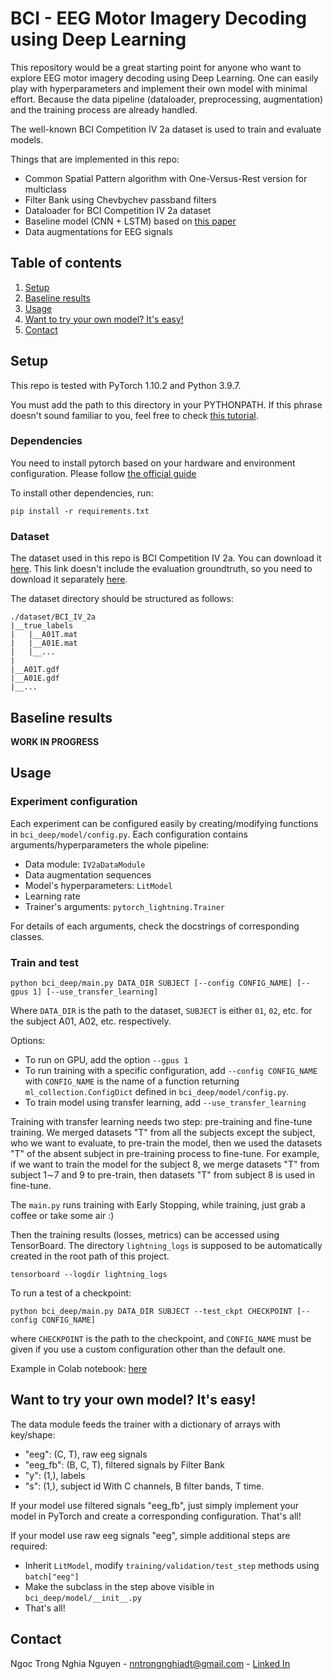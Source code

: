 # BCI - EEG Motor Imagery Decoding using Deep Learning 

This repository would be a great starting point for anyone who want to explore EEG motor imagery decoding using Deep Learning. One can easily play with hyperparameters and implement their own model with minimal effort. Because the data pipeline (dataloader, preprocessing, augmentation) and the training process are already handled.

The well-known BCI Competition IV 2a dataset is used to train and evaluate models. 

Things that are implemented in this repo:
- Common Spatial Pattern algorithm with One-Versus-Rest version for multiclass
- Filter Bank using Chevbychev passband filters
- Dataloader for BCI Competition IV 2a dataset
- Baseline model (CNN + LSTM) based on [this paper](https://doi.org/10.1016/j.bspc.2020.102144)
- Data augmentations for EEG signals

## Table of contents
1. [Setup](#setup)
2. [Baseline results](#baseline-results)
3. [Usage](#usage)
4. [Want to try your own model? It's easy!](#want-to-try-your-own-model-its-easy)
5. [Contact](#contact)

## Setup

This repo is tested with PyTorch 1.10.2 and Python 3.9.7.

You must add the path to this directory in your PYTHONPATH. If this phrase doesn't sound familiar to you, feel free to check [this tutorial](https://bic-berkeley.github.io/psych-214-fall-2016/using_pythonpath.html#setting-pythonpath-more-permanently).

### Dependencies
You need to install pytorch based on your hardware and environment configuration. Please follow [the official guide](https://pytorch.org/get-started/locally/)

To install other dependencies, run:
```
pip install -r requirements.txt
```

### Dataset
The dataset used in this repo is BCI Competition IV 2a. You can download it [here](https://www.bbci.de/competition/iv/#download). This link doesn't include the evaluation groundtruth, so you need to download it separately [here](https://www.bbci.de/competition/iv/results/index.html#labels).

The dataset directory should be structured as follows:
```
./dataset/BCI_IV_2a
|__true_labels
|   |__A01T.mat
|   |__A01E.mat
|   |__...
|
|__A01T.gdf
|__A01E.gdf
|__...
```

## Baseline results

**WORK IN PROGRESS**

## Usage
### Experiment configuration
Each experiment can be configured easily by creating/modifying functions in `bci_deep/model/config.py`. Each configuration contains arguments/hyperparameters the whole pipeline:
- Data module: `IV2aDataModule`
- Data augmentation sequences
- Model's hyperparameters: `LitModel`
- Learning rate
- Trainer's arguments: `pytorch_lightning.Trainer`

For details of each arguments, check the docstrings of corresponding classes.

### Train and test
```
python bci_deep/main.py DATA_DIR SUBJECT [--config CONFIG_NAME] [--gpus 1] [--use_transfer_learning]
```

Where `DATA_DIR` is the path to the dataset, `SUBJECT` is either `01`, `02`, etc. for the subject A01, A02, etc. respectively. 

Options:
- To run on GPU, add the option `--gpus 1`
- To run training with a specific configuration, add `--config CONFIG_NAME` with `CONFIG_NAME` is the name of a function returning `ml_collection.ConfigDict` defined in `bci_deep/model/config.py`.
- To train model using transfer learning, add `--use_transfer_learning`

Training with transfer learning needs two step: pre-training and fine-tune training. We merged datasets "T" from all the subjects except the subject, who we want to evaluate, to pre-train the model, then we used the datasets "T" of the absent subject in pre-training process to fine-tune. For example, if we want to train the model for the subject 8, we merge datasets "T" from subject 1∼7 and 9 to pre-train, then datasets "T" from subject 8 is used in fine-tune.

The `main.py` runs training with Early Stopping, while training, just grab a coffee or take some air :)

Then the training results (losses, metrics) can be accessed using TensorBoard. The directory `lightning_logs` is supposed to be automatically created in the root path of this project.
```
tensorboard --logdir lightning_logs
```

To run a test of a checkpoint:
```
python bci_deep/main.py DATA_DIR SUBJECT --test_ckpt CHECKPOINT [--config CONFIG_NAME]
```
where `CHECKPOINT` is the path to the checkpoint, and `CONFIG_NAME` must be given if you use a custom configuration other than the default one.

Example in Colab notebook: [here](https://colab.research.google.com/drive/1I2qnpA281TrBaiT9KRdx5_xGsf5_uXZJ?usp=sharing)

## Want to try your own model? It's easy!
The data module feeds the trainer with a dictionary of arrays with key/shape:
- "eeg": (C, T), raw eeg signals
- "eeg_fb": (B, C, T), filtered signals by Filter Bank
- "y": (1,), labels
- "s": (1,), subject id
With C channels, B filter bands, T time.

If your model use filtered signals "eeg_fb", just simply implement your model in PyTorch and create a corresponding configuration. That's all!

If your model use raw eeg signals "eeg", simple additional steps are required:
- Inherit `LitModel`, modify `training/validation/test_step` methods using `batch["eeg"]`
- Make the subclass in the step above visible in `bci_deep/model/__init__.py`
- That's all!

## Contact
Ngoc Trong Nghia Nguyen - nntrongnghiadt@gmail.com - [Linked In](https://www.linkedin.com/in/ngoc-trong-nghia-nguyen/)
